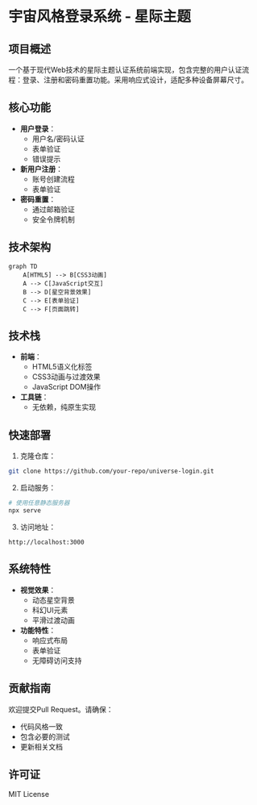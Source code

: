 # 宇宙风格登录系统 - 星际主题

## 项目概述
一个基于现代Web技术的星际主题认证系统前端实现，包含完整的用户认证流程：登录、注册和密码重置功能。采用响应式设计，适配多种设备屏幕尺寸。

## 核心功能
- **用户登录**：
  - 用户名/密码认证
  - 表单验证
  - 错误提示
- **新用户注册**：
  - 账号创建流程
  - 表单验证
- **密码重置**：
  - 通过邮箱验证
  - 安全令牌机制

## 技术架构
```mermaid
graph TD
    A[HTML5] --> B[CSS3动画]
    A --> C[JavaScript交互]
    B --> D[星空背景效果]
    C --> E[表单验证]
    C --> F[页面跳转]
```

## 技术栈
- **前端**：
  - HTML5语义化标签
  - CSS3动画与过渡效果
  - JavaScript DOM操作
- **工具链**：
  - 无依赖，纯原生实现

## 快速部署
1. 克隆仓库：
```bash
git clone https://github.com/your-repo/universe-login.git
```
2. 启动服务：
```bash
# 使用任意静态服务器
npx serve
```
3. 访问地址：
```
http://localhost:3000
```

## 系统特性
- **视觉效果**：
  - 动态星空背景
  - 科幻UI元素
  - 平滑过渡动画
- **功能特性**：
  - 响应式布局
  - 表单验证
  - 无障碍访问支持

## 贡献指南
欢迎提交Pull Request。请确保：
- 代码风格一致
- 包含必要的测试
- 更新相关文档

## 许可证
MIT License
